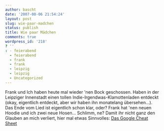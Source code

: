```yaml
---
author: bascht
date: '2007-08-06 21:54:24'
layout: post
slug: wie-paar-madchen
status: publish
title: Wie paar Mädchen
comments: true
wordpress_id: '218'
? ''
: - feierabend
  - feierabend
  - frank
  - frank
  - leipzig
  - leipzig
  - Uncategorized
---
```


Frank und Ich haben heute mal wieder 'nen Bock geschossen. Haben in
der Leipziger Innenstadt einen tollen
Indie-Irgendwas-Klamottenladen entdeckt (okay, eigentlich entdeckt,
aber wir haben ihn monatelang übersehen...). Das Ende vom Lied ist
eigentlich schon klar, oder? Frank hat 'nen neuen Hoodie und ich
zwei neue Hosen... Schlimm, ne? Damit ihr nicht ganz den Glauben an
mich verliert, hier mal etwas Sinnvolles:
[Das Google Cheat Sheet](http://www.adelaider.com/google-cheat-sheet/)



